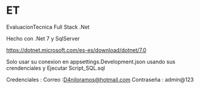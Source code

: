 # ET
EvaluacionTecnica Full Stack .Net

Hecho con .Net 7 y SqlServer

https://dotnet.microsoft.com/es-es/download/dotnet/7.0

Solo usar su conexion en appsettings.Development.json usando sus crendenciales y Ejecutar Script_SQL.sql

Credenciales :
Correo :D4niloramos@hotmail.com
Contraseña : admin@123
